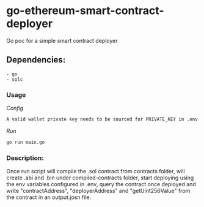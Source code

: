 # go-ethereum-smart-contract-deployer
Go poc for a simple smart contract deployer 

## Dependencies:

```
- go
- solc
```

### Usage

_Config_

```sh
A valid wallet private key needs to be sourced for PRIVATE_KEY in .env        
```

_Run_
```sh            
go run main.go
```


### Description:

Once run script will compile the .sol contract from contracts folder, 
will create .abi and .bin under compiled-contracts folder, 
start deploying using the env variables configured in .env, 
query the contract once deployed and write "contractAddress", "deployerAddress" 
and "getUint256Value" from the contract in an output.josn file.
